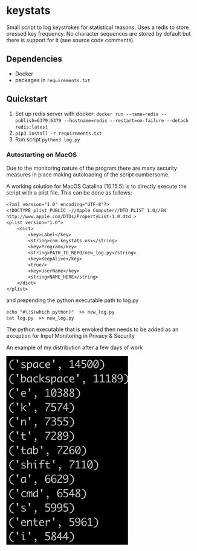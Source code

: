 # keystats
Small script to log keystrokes for statistical reasons. Uses a redis to store pressed key frequency. No character sequences are stored by default but there is support for it (see source code comments). 

## Dependencies

* Docker
* packages in `requirements.txt`

## Quickstart

1. Set up redis server with docker: `docker run --name=redis --publish=6379:6379 --hostname=redis --restart=on-failure --detach redis:latest`
2. `pip3 install -r requirements.txt`
2. Run script `python3 log.py`

### Autostarting on MacOS

Due to the monitoring nature of the program there are many security measures in place making autoloading of the script cumbersome.

A working solution for MacOS Catalina (10.15.5) is to directly execute the script with a plist file. This can be done as follows:

```
<?xml version="1.0" encoding="UTF-8"?>
<!DOCTYPE plist PUBLIC -//Apple Computer//DTD PLIST 1.0//EN http://www.apple.com/DTDs/PropertyList-1.0.dtd >
<plist version="1.0">
    <dict>
        <key>Label</key>
        <string>com.keystats.osx</string>
        <key>Program</key>
        <string>PATH_TO_REPO/new_log.py</string>
        <key>KeepAlive</key>
        <true/>
        <key>UserName</key>
        <string>NAME_HERE</string>
    </dict>
</plist>
```

and prepending the python executable path to log.py 
 
```
echo "#\!$(which python)"  >> new_log.py
cat log.py  >> new_log.py
```

The python executable that is envoked then needs to be added as an exception for Input Monitoring in Privacy & Security

An example of my distribution after a few days of work

![keystats top frequency](https://github.com/JonasDe/images/blob/master/keystats/keystats.png?raw=true)



